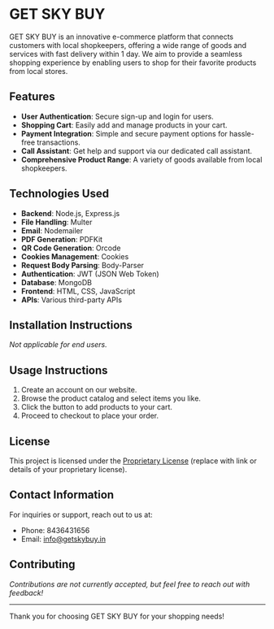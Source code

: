 # GET SKY BUY

GET SKY BUY is an innovative e-commerce platform that connects customers with local shopkeepers, offering a wide range of goods and services with fast delivery within 1 day. We aim to provide a seamless shopping experience by enabling users to shop for their favorite products from local stores.

## Features

- **User Authentication**: Secure sign-up and login for users.
- **Shopping Cart**: Easily add and manage products in your cart.
- **Payment Integration**: Simple and secure payment options for hassle-free transactions.
- **Call Assistant**: Get help and support via our dedicated call assistant.
- **Comprehensive Product Range**: A variety of goods available from local shopkeepers.

## Technologies Used

- **Backend**: Node.js, Express.js
- **File Handling**: Multer
- **Email**: Nodemailer
- **PDF Generation**: PDFKit
- **QR Code Generation**: Orcode
- **Cookies Management**: Cookies
- **Request Body Parsing**: Body-Parser
- **Authentication**: JWT (JSON Web Token)
- **Database**: MongoDB
- **Frontend**: HTML, CSS, JavaScript
- **APIs**: Various third-party APIs

## Installation Instructions

*Not applicable for end users.*

## Usage Instructions

1. Create an account on our website.
2. Browse the product catalog and select items you like.
3. Click the button to add products to your cart.
4. Proceed to checkout to place your order.

## License

This project is licensed under the [Proprietary License](#) (replace with link or details of your proprietary license).

## Contact Information

For inquiries or support, reach out to us at:

- Phone: 8436431656
- Email: [info@getskybuy.in](mailto:info@getskybuy.in)

## Contributing

*Contributions are not currently accepted, but feel free to reach out with feedback!*

---

Thank you for choosing GET SKY BUY for your shopping needs!
